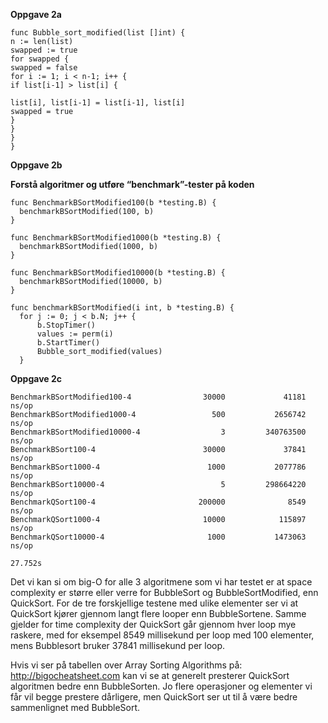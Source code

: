 **Oppgave 2a** 

	func Bubble_sort_modified(list []int) {
	n := len(list)
	swapped := true
	for swapped {
	swapped = false
	for i := 1; i < n-1; i++ {
	if list[i-1] > list[i] {

	list[i], list[i-1] = list[i-1], list[i]
	swapped = true
	}
	}
	}
	}

**Oppgave 2b**
  
  **Forstå algoritmer og utføre “benchmark”-tester på koden**
  
  ```
  func BenchmarkBSortModified100(b *testing.B) {
	benchmarkBSortModified(100, b)
}

func BenchmarkBSortModified1000(b *testing.B) {
	benchmarkBSortModified(1000, b)
}

func BenchmarkBSortModified10000(b *testing.B) {
	benchmarkBSortModified(10000, b)
}

func benchmarkBSortModified(i int, b *testing.B) {
	for j := 0; j < b.N; j++ {
		b.StopTimer()
		values := perm(i)
		b.StartTimer()
		Bubble_sort_modified(values)
    }
 
 ```
**Oppgave 2c**

```
BenchmarkBSortModified100-4                30000             41181 ns/op
BenchmarkBSortModified1000-4                 500           2656742 ns/op
BenchmarkBSortModified10000-4                  3         340763500 ns/op
BenchmarkBSort100-4                        30000             37841 ns/op
BenchmarkBSort1000-4                        1000           2077786 ns/op
BenchmarkBSort10000-4                          5         298664220 ns/op
BenchmarkQSort100-4                       200000              8549 ns/op
BenchmarkQSort1000-4                       10000            115897 ns/op
BenchmarkQSort10000-4                       1000           1473063 ns/op

27.752s
```
Det vi kan si om big-O for alle 3 algoritmene som vi har testet er at space complexity er større eller verre for BubbleSort og BubbleSortModified, enn QuickSort. For de tre forskjellige testene med ulike elementer ser vi at QuickSort kjører gjennom langt flere looper enn BubbleSortene. Samme gjelder for time complexity der QuickSort går gjennom hver loop mye raskere, med for eksempel 8549 millisekund per loop med 100 elementer, mens Bubblesort bruker 37841 millisekund per loop.

Hvis vi ser på tabellen over Array Sorting Algorithms på: http://bigocheatsheet.com kan vi se at generelt presterer QuickSort algoritmen bedre enn BubbleSorten. Jo flere operasjoner og elementer vi får vil begge prestere dårligere, men QuickSort ser ut til å være bedre sammenlignet med BubbleSort.
